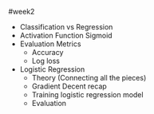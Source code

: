 #week2

* Classification vs Regression
* Activation Function Sigmoid
* Evaluation Metrics
    * Accuracy 
    * Log loss
* Logistic Regression
    * Theory (Connecting all the pieces)
    * Gradient Decent recap
    * Training logistic regression model
    * Evaluation